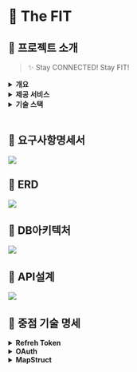 # :runner: The FIT

## :muscle: 프로젝트 소개
>  :sparkles: Stay CONNECTED! Stay FIT!

<details>
<summary>
<b>개요</b>
</summary>
The FIT은 트레이너와 트레이니(회원)가 상호작용하는 플랫폼을 제공하여, 
<br>트레이너가 트레이니를 운동 및 식단 관리 측면에서 밀착 관리를 할 수 있도록 돕는 웹 애플리케이션입니다. 
</details>
<details>
<summary>
<b>제공 서비스</b>
</summary>

### :calendar: **_캘린더 (habit tracker)_**

:bow:트레이니는 각자 본인만의 캘린더를 통해서 본인의 운동 기록과 식단 기록을 확인할 수 있습니다.
<br>운동을 수행한 날과 식단을 등록한 날에는 각각 다른 색으로 표기가 됩니다.

:raising_hand:트레이너는 본인이 담당하고 있는 트레이니의 캘린더를 확인함으로써 기록을 트래킹할 수 있습니다. 

### :boxing_glove: **_운동 기록_**
:raising_hand:트레이너는 본인이 담당하고 있는 트레이니에게 운동을 할당할 수 있습니다. 
<br>후, 이에 관한 피드백을 등록할 수 있습니다.

:bow:트레이니는 트레이너가 할당한 운동을 수행함으로써 무게, 세트, 횟수 등 세세한 정보를 포함하여 운동을 기록할 수 있습니다. 
<br>후, 트레이너가 남긴 피드백을 확인할 수 있습니다.

### :green_salad: **_식단 기록_**
:bow:트레이니는 매일 식단을 사진과 상세 설명을 포함하여 등록할 수 있습니다. 

:raising_hand:트레이너는 본인이 담당하고 있는 트레이니의 식단 기록을 확인하고 
<br>후, 피드백을 남길 수 있습니다.

</details>

<details>
<summary>
<b>기술 스택</b>
</summary>
<h3>DB<h3>

<img src="https://img.shields.io/badge/mariaDB-003545?style=for-the-badge&logo=mariaDB&logoColor=white">
<img src="https://img.shields.io/badge/Redis-DC382D?style=for-the-badge&logo=Redis&logoColor=white"> 

<h3>FRONTEND<h3>

<img src="https://img.shields.io/badge/html5-E34F26?style=for-the-badge&logo=html5&logoColor=white">
<img src="https://img.shields.io/badge/javascript-F7DF1E?style=for-the-badge&logo=javascript&logoColor=black">
<img src="https://img.shields.io/badge/css-1572B6?style=for-the-badge&logo=css3&logoColor=white">
<img src="https://img.shields.io/badge/vue.js-4FC08D?style=for-the-badge&logo=vue.js&logoColor=white">
<img src="https://img.shields.io/badge/tailwindcss-skyblue?style=for-the-badge&logo=tailwindcss&logoColor=white">

<h3>BACKEND<h3>

<img src="https://img.shields.io/badge/spring-6DB33F?style=for-the-badge&logo=spring&logoColor=white">
<img src="https://img.shields.io/badge/gradle-02303A?style=for-the-badge&logo=gradle&logoColor=white">
<img src="https://img.shields.io/badge/java-007396?style=for-the-badge&logo=java&logoColor=white">

<h3>AWS<h3>

<img src="https://img.shields.io/badge/amazonaws-navy?style=for-the-badge&logo=amazonaws&logoColor=white">
<img src="https://img.shields.io/badge/amazonec2-skyblue?style=for-the-badge&logo=amazonec2&logoColor=white">
<img src="https://img.shields.io/badge/amazonrds-02303A?style=for-the-badge&logo=amazonrds&logoColor=white">
<img src="https://img.shields.io/badge/amazons3-orange?style=for-the-badge&logo=amazons3&logoColor=white">
<img src="https://img.shields.io/badge/amazonaws-yellow?style=for-the-badge&logo=amazonaws&logoColor=white">

<h3>COMMUNICATION</h3>

<img src="https://img.shields.io/badge/git-F05032?style=for-the-badge&logo=git&logoColor=white"><img src="https://img.shields.io/badge/github-181717?style=for-the-badge&logo=github&logoColor=white">
<img src="https://img.shields.io/badge/slack-purple?style=for-the-badge&logo=slack&logoColor=white">
</details>
<br>
  
## :muscle: 요구사항명세서
<img src="https://github.com/beyond-sw-camp-spring-project-The-fit/The-fit/blob/docs/The%20FIT%20%EC%82%AC%EC%A7%84%20%EC%9E%90%EB%A3%8C/The%20FIT%20%EC%9A%94%EA%B5%AC%EC%82%AC%ED%95%AD%20%EB%AA%85%EC%84%B8%EC%84%9C.png?raw=true">

## :muscle: ERD

<img src="https://github.com/beyond-sw-camp-spring-project-The-fit/The-fit/blob/docs/The%20FIT%20%EC%82%AC%EC%A7%84%20%EC%9E%90%EB%A3%8C/The%20FIT%20%EB%85%BC%EB%A6%AC%EC%A0%81%20ERD.png?raw=true">

## :muscle: DB아키텍처

<img src="https://github.com/beyond-sw-camp-spring-project-The-fit/The-fit/blob/docs/The%20FIT%20%EC%82%AC%EC%A7%84%20%EC%9E%90%EB%A3%8C/The%20FIT%20DB%20%EC%95%84%ED%82%A4%ED%85%8D%EC%B3%90.png?raw=true">

## :muscle: API설계
<img src="https://github.com/beyond-sw-camp-spring-project-The-fit/The-fit/blob/docs/The%20FIT%20%EC%82%AC%EC%A7%84%20%EC%9E%90%EB%A3%8C/The%20FIT%20API%EC%84%A4%EA%B3%84.png?raw=true">

## :muscle: 중점 기술 명세
<details>
<summary>
<b>Refreh Token</b>
</summary>
  
  ## Refreh Token 구현 방법 2가지
1. JWT 형태의 Refresh Token
    1. 토큰 자체에 데이터를 담을 수 있습니다.
    2. 데이터베이스에 별도로 액세스하지 않아도 된다는 점이 있고 따라 서버의 부하가 상대적으로 적습니다.
    3. Refresh Token 을 서버에서 제어할 수 없다는 단점
    4. Refresh Token 을 탈취당한 상황에서 토큰을 별달리 무효화 시키는 방법이 없습니다
2. JWT 형태가 아닌 Refresh Token
    1. 그 토큰을 사용자와 매핑되도록 데이터베이스에 저장
    2. Refresh Token 사용시 데이터베이스에 액세스
    3. 강제로 로그아웃 시키거나, 차단할 수 있게되고 또한 Refresh Token이 탈취되었을 경우 그 즉시 무효화시킬 수 있습니다.
    4. 
## 구현 방식
1. Access Token
    1. jwt 토큰 발급 : 페이 로더에 이메일과 유저의 role 담음
2. Refresh Token
    1. jwt 형태가 아닌 형태로 구현
    2. 유저에 관한 특정 정보를 페이로더에 담지 않음
    3. jwt로 형태로 구현하는 이유는 logged된 유저의 정보를 DB에 조회하지 않기 위함
    4. 한번 사용된 Refresh Token은 새로 발급 (RTR 방식)
    5. 발급된 RT와 AT를 모두 탈취 당했을 경우 서버에서 이를 알 수 있다.
3. Redis
    1. Key : R.T VS A.T
    2. A.T의 경우 (A.T : R.T)
    3. 그외 사용자의 정보(unique한)로 맵핑 할 경우 ( email : R.T)
</details>

<details>
<summary>
<b>OAuth</b>
</summary>
  
  ## 기본 개념
  - 권한 부여 승인을 위해 자체 생성한 Authorization Code를 전달하는 방식
  - 클라이언트가 사용자를 대신하여 특정 자원에 접근을 요청할 때 사용
  - Refresh Token의 사용이 가능한 방식
  - 
## 유저에서 권한 서버까지
1. 유저는 권한 부여 승인 요청
2. 이후 클라이언트는 권한 서버 (구글)에서 제공하는 로그인 페이지를 브라우저를 띄움
3. 이 페이지를 통해 사용자가 로그인을 하면 권한 서버는 권한 부여 승인 코드 요청 시 전달받은 redirect_url로 Authorization Code를 전달
4. Authorization Code 는 권한 서버에서 제공하는 API를 통해 Access Token 으로 교환
  
</details>
<details>
<summary>
<b>MapStruct </b>
</summary>
  
## MapStruct 사용 이유
> MapStruct는 Java bean 유형 간의 매핑 구현을 단순화하는 코드 생성기로, 다음과 같은 이점을 제공합니다:
1. 컴파일 시점에 코드를 생성하여 런타임에서 안정성을 보장합니다.
2. 다른 매핑 라이브러리보다 압도적으로 속도가 빠릅니다.
3. 반복되는 객체 매핑에서 발생할 수 있는 오류를 줄이며, 구현 코드를 자동으로 만들어주기 때문에 사용이 쉽습니다.

## 매핑 인터페이스 정의
> 엔티티와 DTO 간 매핑을 위한 인터페이스를 생성합니다. MapStruct는 이 인터페이스를 구현하는 클래스를 자동으로 생성합니다.
> 
## 서비스 또는 컨트롤러에서 매핑 사용
Service 또는 Controller에서 Mapper 인스턴스를 사용하여 DTO와 엔티티 간의 변환을 수행합니다. 필드가 다른 경우 매핑을 하기 위해선 다음과 같이 @Mapping을 사용해서 명시해줘야 합니다.
매핑하려는 모든 컬럼들이 같다면 별도의 어노테이션으로 표시할 필요가 없지만, 만약 지정해야 하는 경우가 있다면 예시처럼 @Mapping을 이용하여 source에는 매핑값을 가지고 올 대상, target에는 매핑할 대상을 각각 작성해줍니다.
ource="trainer.id"와 같이 점(.)을 사용하는 이유는, 복합 객체 내부의 특정 필드를 지정하기 위함입니다.
> 즉, trainer 객체의 id 필드를 대상 객체의 trainerId 필드와 매핑하겠다는 의미입니다.
>  이렇게 되면 구현체는 자동으로 생성됩니다.

## :muscle: 데모 영상
<details>
<summary>
<b>구글 로그인</b>
</summary>
<img src="https://github.com/beyond-sw-camp-spring-project-The-fit/The-fit/blob/docs/%E1%84%83%E1%85%A6%E1%84%86%E1%85%A9%20%E1%84%8B%E1%85%A7%E1%86%BC%E1%84%89%E1%85%A1%E1%86%BC/0.%20%E1%84%80%E1%85%AE%E1%84%80%E1%85%B3%E1%86%AF%E1%84%85%E1%85%A9%E1%84%80%E1%85%B3%E1%84%8B%E1%85%B5%E1%86%AB.gif?raw=true">
</details>

<details>
<summary>
<b>트레이너로 회원가입</b>
</summary>
<img src="https://github.com/beyond-sw-camp-spring-project-The-fit/The-fit/blob/docs/%E1%84%83%E1%85%A6%E1%84%86%E1%85%A9%20%E1%84%8B%E1%85%A7%E1%86%BC%E1%84%89%E1%85%A1%E1%86%BC/1.%20trainer%20%E1%84%92%E1%85%AC%E1%84%8B%E1%85%AF%E1%86%AB%E1%84%80%E1%85%A1%E1%84%8B%E1%85%B5%E1%86%B8.gif?raw=true">
</details>

<details>
<summary>
<b>트레이니로 회원가입</b>
</summary>
<img src="https://github.com/beyond-sw-camp-spring-project-The-fit/The-fit/blob/docs/%E1%84%83%E1%85%A6%E1%84%86%E1%85%A9%20%E1%84%8B%E1%85%A7%E1%86%BC%E1%84%89%E1%85%A1%E1%86%BC/2.%20member%20%E1%84%92%E1%85%AC%E1%84%8B%E1%85%AF%E1%86%AB%E1%84%80%E1%85%A1%E1%84%8B%E1%85%B5%E1%86%B8.gif?raw=true">
</details>

<details>
<summary>
<b>관리자로 전체 회원 / 운동 목록 관리</b>
</summary>
<img src="https://github.com/beyond-sw-camp-spring-project-The-fit/The-fit/blob/docs/%E1%84%83%E1%85%A6%E1%84%86%E1%85%A9%20%E1%84%8B%E1%85%A7%E1%86%BC%E1%84%89%E1%85%A1%E1%86%BC/3.%20admin%20%E1%84%8C%E1%85%A5%E1%86%AB%E1%84%8E%E1%85%A6%E1%84%92%E1%85%AC%E1%84%8B%E1%85%AF%E1%86%AB%E1%84%80%E1%85%AA%E1%86%AB%E1%84%85%E1%85%B5,%20%E1%84%8B%E1%85%AE%E1%86%AB%E1%84%83%E1%85%A9%E1%86%BC%E1%84%86%E1%85%A9%E1%86%A8%E1%84%85%E1%85%A9%E1%86%A8%E1%84%80%E1%85%AA%E1%86%AB%E1%84%85%E1%85%B5.gif?raw=true">
</details>

<details>
<summary>
<b>트레이너 로그인 / 마이페이지 / 로그아웃</b>
</summary>
<img src="https://github.com/beyond-sw-camp-spring-project-The-fit/The-fit/blob/docs/%E1%84%83%E1%85%A6%E1%84%86%E1%85%A9%20%E1%84%8B%E1%85%A7%E1%86%BC%E1%84%89%E1%85%A1%E1%86%BC/4.%20trainer%20%E1%84%85%E1%85%A9%E1%84%80%E1%85%B3%E1%84%8B%E1%85%B5%E1%86%AB,%20%E1%84%82%E1%85%A2%E1%84%8C%E1%85%A5%E1%86%BC%E1%84%87%E1%85%A9,%20%E1%84%85%E1%85%A9%E1%84%80%E1%85%B3%E1%84%8B%E1%85%A1%E1%84%8B%E1%85%AE%E1%86%BA.gif?raw=true">
</details>

<details>
<summary>
<b>트레이니 로그인 / 마이페이지 / 로그아웃</b>
</summary>
<img src="https://github.com/beyond-sw-camp-spring-project-The-fit/The-fit/blob/docs/%E1%84%83%E1%85%A6%E1%84%86%E1%85%A9%20%E1%84%8B%E1%85%A7%E1%86%BC%E1%84%89%E1%85%A1%E1%86%BC/5.%20member%20%E1%84%85%E1%85%A9%E1%84%80%E1%85%B3%E1%84%8B%E1%85%B5%E1%86%AB,%20%E1%84%82%E1%85%A2%E1%84%8C%E1%85%A5%E1%86%BC%E1%84%87%E1%85%A9,%20%E1%84%85%E1%85%A9%E1%84%80%E1%85%B3%E1%84%8B%E1%85%A1%E1%84%8B%E1%85%AE%E1%86%BA.gif?raw=true">
</details>

<details>
<summary>
<b>트레이니의 내 담당 트레이너 보기 / 트레이너 변경</b>
</summary>
<img src="https://github.com/beyond-sw-camp-spring-project-The-fit/The-fit/blob/docs/%E1%84%83%E1%85%A6%E1%84%86%E1%85%A9%20%E1%84%8B%E1%85%A7%E1%86%BC%E1%84%89%E1%85%A1%E1%86%BC/6.%20member%20%E1%84%90%E1%85%B3%E1%84%85%E1%85%A6%E1%84%8B%E1%85%B5%E1%84%82%E1%85%A5%E1%84%87%E1%85%A9%E1%84%80%E1%85%B5%20%E1%84%86%E1%85%B5%E1%86%BE%20%E1%84%90%E1%85%B3%E1%84%85%E1%85%A6%E1%84%8B%E1%85%B5%E1%84%82%E1%85%A5%20%E1%84%89%E1%85%AE%E1%84%8C%E1%85%A5%E1%86%BC.gif?raw=true">
</details>

<details>
<summary>
<b>트레이너의 운동 할당</b>
</summary>
<img src="https://github.com/beyond-sw-camp-spring-project-The-fit/The-fit/blob/docs/%E1%84%83%E1%85%A6%E1%84%86%E1%85%A9%20%E1%84%8B%E1%85%A7%E1%86%BC%E1%84%89%E1%85%A1%E1%86%BC/7.%20trainer%20%E1%84%90%E1%85%B3%E1%84%85%E1%85%A6%E1%84%8B%E1%85%B5%E1%84%82%E1%85%B5%E1%84%8B%E1%85%A6%E1%84%80%E1%85%A6%20%E1%84%8B%E1%85%AE%E1%86%AB%E1%84%83%E1%85%A9%E1%86%BC%E1%84%92%E1%85%A1%E1%86%AF%E1%84%83%E1%85%A1%E1%86%BC.gif?raw=true">
</details>

<details>
<summary>
<b>트레이니의 운동 기록 등록</b>
</summary>
<img src="https://github.com/beyond-sw-camp-spring-project-The-fit/The-fit/blob/docs/%E1%84%83%E1%85%A6%E1%84%86%E1%85%A9%20%E1%84%8B%E1%85%A7%E1%86%BC%E1%84%89%E1%85%A1%E1%86%BC/8.%20member%20%E1%84%8B%E1%85%AE%E1%86%AB%E1%84%83%E1%85%A9%E1%86%BC%E1%84%83%E1%85%B3%E1%86%BC%E1%84%85%E1%85%A9%E1%86%A8.gif?raw=true">
</details>

<details>
<summary>
<b>트레이니의 식단 기록 등록</b>
</summary>
<img src="https://github.com/beyond-sw-camp-spring-project-The-fit/The-fit/blob/docs/%E1%84%83%E1%85%A6%E1%84%86%E1%85%A9%20%E1%84%8B%E1%85%A7%E1%86%BC%E1%84%89%E1%85%A1%E1%86%BC/9.%20member%20%E1%84%89%E1%85%B5%E1%86%A8%E1%84%83%E1%85%A1%E1%86%AB%20%E1%84%83%E1%85%B3%E1%86%BC%E1%84%85%E1%85%A9%E1%86%A8.gif?raw=true">
</details>

